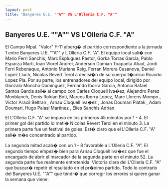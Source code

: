 ```yaml
---
layout: post
title: "Banyeres U.E. ""A"" VS L'Olleria C.F. "A""
---
```


## Banyeres U.E. ""A"" VS L'Olleria C.F. "A"

El Campo Mpal. "Valor" F-11  alberg� el partido correspondiente a la jornada 1 entre Banyeres U.E. ""A"" y L'Olleria C.F. "A". El equipo local sali� con Mario Ferri Sanchis, Marc Esplugues Pastor, Gorka Torras Garcia, Pablo Esparza Marti, Ioan Viorel Andrei, Anderson Damian Toapanta Abad, Jordi Ferri Rebenaque, Antonio Muriana Reig, Ferran Morera Casanova, Daniel Lopez Lluch, Nicolas Revert Terol  a decisi�n de su cuerpo t�cnico Ricardo Lopez Pla. Por su parte, los entrenadores del equipo local, dirigido por Gonzalo Moncho Dominguez, Fernando Iborra Garcia, Antonio Rafael Santos Garcia sali� al campo con Carles Cloquell Iva�ez, Alejandro Perez Monblanch, Denis Roldan Boti, Marcos Iborra Lopez, Marc Llorens Mompo , Victor Aracil Beltran , Arnau Cloquell Iva�ez  , Jonas Doumari Piatak , Adam Doumari, Hugo Palasi Martinez   , Elies Sanchis Adrian. 

El L'Olleria C.F. "A" se impuso en los primeros 45 minutos por 1 - 4. El primer gol del partido lo meti� Nicolas Revert Terol  en el minuto 3. La primera parte fue un festival de goles. Est� claro que el L'Olleria C.F. "A" sali� m�s concentrado al partido. 

La segunda mitad acab� con un 1 - 8 favorable a L'Olleria C.F. "A". El segundo tiempo empez� bien para Arnau Cloquell Iva�ez   que fue el encargado de abrir el marcador de la segunda parte en el minuto 52. La segunda parte fue realmente entretenida. Victoria clara del L'Olleria C.F. "A" que buscar� repetir el resultado en el pr�ximo partido. Todo lo contrario del Banyeres U.E. ""A"" que tendr� que corregir los errores si quiere ganar la semana que viene. 
